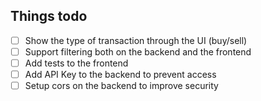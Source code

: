 


## Things todo

- [ ] Show the type of transaction through the UI (buy/sell)
- [ ] Support filtering both on the backend and the frontend
- [ ] Add tests to the frontend
- [ ] Add API Key to the backend to prevent access
- [ ] Setup cors on the backend to improve security
